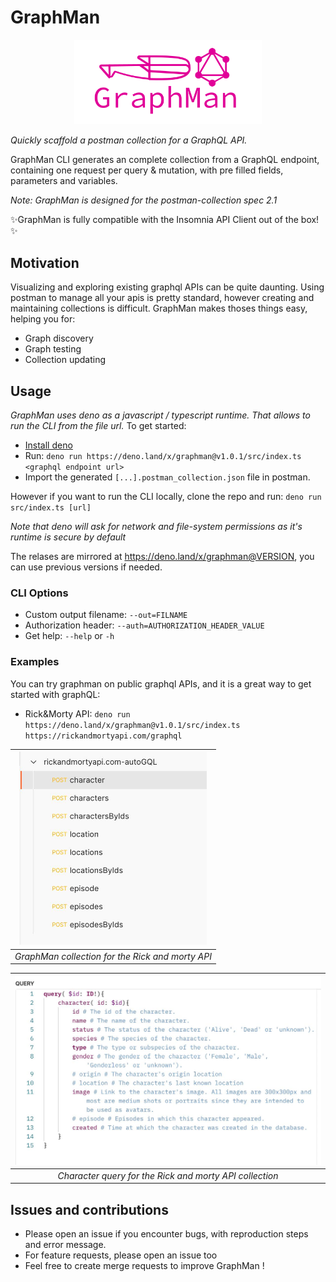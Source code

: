 # GraphMan

<p align="center">
  <img width="300" src="https://raw.githubusercontent.com/Escape-Technologies/graphman/main/graphman.svg">
</p>

_Quickly scaffold a postman collection for a GraphQL API._

GraphMan CLI generates an complete collection from a GraphQL endpoint,
containing one request per query & mutation, with pre filled fields, parameters
and variables.

_Note: GraphMan is designed for the postman-collection spec 2.1_

✨GraphMan is fully compatible with the Insomnia API Client out of the box!✨

## Motivation

Visualizing and exploring existing graphql APIs can be quite daunting. Using
postman to manage all your apis is pretty standard, however creating and
maintaining collections is difficult. GraphMan makes thoses things easy, helping
you for:

- Graph discovery
- Graph testing
- Collection updating

## Usage

_GraphMan uses deno as a javascript / typescript runtime. That allows to run the
CLI from the file url._ To get started:

- [Install deno](https://deno.land/#installation)
- Run:
  `deno run https://deno.land/x/graphman@v1.0.1/src/index.ts <graphql endpoint url>`
- Import the generated `[...].postman_collection.json` file in postman.

However if you want to run the CLI locally, clone the repo and run:
`deno run src/index.ts [url]`

_Note that deno will ask for network and file-system permissions as it's runtime
is secure by default_

The relases are mirrored at https://deno.land/x/graphman@VERSION, you can use previous versions if needed.

### CLI Options
- Custom output filename: `--out=FILNAME`
- Authorization header: `--auth=AUTHORIZATION_HEADER_VALUE`
- Get help: `--help` or `-h`

### Examples

You can try graphman on public graphql APIs, and it is a great way to get
started with graphQL:

- Rick&Morty API:
  `deno run https://deno.land/x/graphman@v1.0.1/src/index.ts https://rickandmortyapi.com/graphql`

| <img width="300" src="https://raw.githubusercontent.com/Escape-Technologies/graphman/main/collection-example.png"> |
| :----------------------------------------------------------------------------------------------------------------: |
|                                  _GraphMan collection for the Rick and morty API_                                  |

| <img width="500" src="https://raw.githubusercontent.com/Escape-Technologies/graphman/main/query-example.png"> |
| :-----------------------------------------------------------------------------------------------------------: |
|                            _Character query for the Rick and morty API collection_                            |

## Issues and contributions

- Please open an issue if you encounter bugs, with reproduction steps and error
  message.
- For feature requests, please open an issue too
- Feel free to create merge requests to improve GraphMan !
